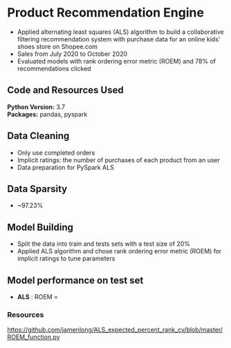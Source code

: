 # Product Recommendation Engine
* Applied alternating least squares (ALS) algorithm to build a collaborative filtering recommendation system with purchase data for an online kids’ shoes store on Shopee.com
* Sales from July 2020 to October 2020
* Evaluated models with rank ordering error metric (ROEM) and 78% of recommendations clicked 

## Code and Resources Used 
**Python Version:** 3.7  
**Packages:** pandas, pyspark  

## Data Cleaning
*	Only use completed orders
* Implicit ratings: the number of purchases of each product from an user
* Data preparation for PySpark ALS

## Data Sparsity
* ~97.23%

## Model Building 
* Split the data into train and tests sets with a test size of 20%
* Applied ALS algorithm and chose rank ordering error metric (ROEM) for implicit ratings to tune parameters

## Model performance on test set
*	**ALS** : ROEM = 

### Resources
https://github.com/jamenlong/ALS_expected_percent_rank_cv/blob/master/ROEM_function.py
